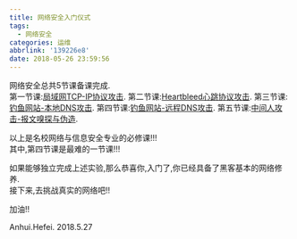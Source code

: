 ```yaml
---
title: 网络安全入门仪式
tags:
  - 网络安全
categories: 运维
abbrlink: '139226e8'
date: 2018-05-26 23:59:56
---
```


网络安全总共5节课备课完成.  
第一节课:[局域网TCP-IP协议攻击](https://www.zhihu.com/lives/970626809314852864).
第二节课:[Heartbleed心跳协议攻击](https://www.zhihu.com/lives/980019600662118400).
第三节课:[钓鱼网站-本地DNS攻击](https://www.zhihu.com/lives/980019543711875072).
第四节课:[钓鱼网站-远程DNS攻击](https://www.zhihu.com/lives/980019489873797120).
第五节课:[中间人攻击-报文嗅探与伪造](https://www.zhihu.com/lives/980019442712961024).

以上是名校网络与信息安全专业的必修课!!!  
其中,第四节课是最难的一节课!!!  

如果能够独立完成上述实验,那么恭喜你,入门了,你已经具备了黑客基本的网络修养.  
接下来,去挑战真实的网络吧!!  

加油!!

Anhui.Hefei.
2018.5.27
